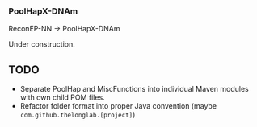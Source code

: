 ### PoolHapX-DNAm

ReconEP-NN -> PoolHapX-DNAm

Under construction.

## TODO
* Separate PoolHap and MiscFunctions into individual Maven modules with own child POM files.
* Refactor folder format into proper Java convention (maybe `com.github.thelonglab.[project]`)
